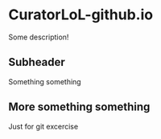 # CuratorLoL-github.io

Some description!

## Subheader

Something something

## More something something

Just for git excercise